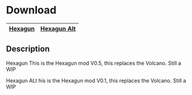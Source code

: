 # Download

[Hexagun](https://raw.githubusercontent.com/BLCM/BLCMods/master/Borderlands%202%20mods/CMD_Obvious/Hexagun.txt) | [Hexagun Alt](https://raw.githubusercontent.com/BLCM/BLCMods/master/Borderlands%202%20mods/CMD_Obvious/HexagunAlt.txt) |
----|----

## Description 
Hexagun
This is the Hexagun mod V0.5, this replaces the Volcano. Still a WIP

Hexagun ALt
his is the Hexagun mod V0.1, this replaces the Volcano. Still a WIP